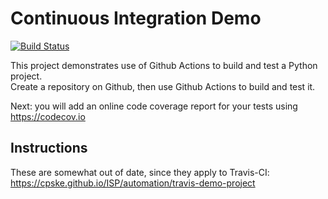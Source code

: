Continuous Integration Demo
============================
[![Build Status](https://travis-ci.com/JiratchayaPhinyodom/demo-pyci.svg?branch=master)](https://travis-ci.com/JiratchayaPhinyodom/demo-pyci)


This project demonstrates use of Github Actions to build and test a Python project.  
Create a repository on Github, then use Github Actions to build and test it.

Next: you will add an online code coverage report for your tests using <https://codecov.io>

## Instructions

These are somewhat out of date, since they apply to Travis-CI:
<https://cpske.github.io/ISP/automation/travis-demo-project>


